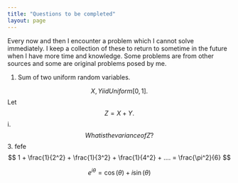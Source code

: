 ```yaml
---
title: "Questions to be completed"
layout: page
---
```


Every now and then I encounter a problem which I cannot solve immediately. I keep a collection of these to return to sometime in the future when I have more time and knowledge. Some problems are from other sources and some are original problems posed by me.



1. Sum of two uniform random variables.

$$ X,Y iid Uniform[0,1].$$ Let $$Z=X+Y.$$
i. $$What is the variance of Z?$$
3. fefe
$$ 1 + \frac{1}{2^2} + \frac{1}{3^2} + \frac{1}{4^2} + .... = \frac{\pi^2}{6} $$

$$ e^{i\theta}=\cos(\theta)+i\sin(\theta) $$

